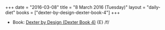 +++
date = "2016-03-08"
title = "8 March 2016 (Tuesday)"
layout = "daily-diet"
books = ["dexter-by-design-dexter-book-4"]
+++

<ul>
<li class="entry books">Book: <a href="/books/dexter-by-design-dexter-book-4">Dexter by Design (Dexter Book 4)</a> {E} /f/</li>
</ul>